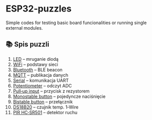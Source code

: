 # ESP32-puzzles
Simple codes for testing basic board funcionalities or running single external modules.

## 📚 Spis puzzli

1. [LED](1_LED) – mruganie diodą  
2. [WiFi](2_WiFi) – podstawy sieci  
3. [Bluetooth](3_Bluetooth) – BLE beacon  
4. [MQTT](4_MQTT) – publikacja danych  
5. [Serial](5_Serial) – komunikacja UART  
6. [Potentiometer](6_Potentiometer) – odczyt ADC  
7. [Pull‑up input](7_Pull_up_input) – przycisk z rezystorem  
8. [Monostable button](8_Monostable_button) – pojedyncze naciśnięcie  
9. [Bistable button](9_Bistable_button) – przełącznik  
10. [DS18B20](10_DS18B20_temperature_sensor) – czujnik temp. 1‑Wire  
11. [PIR HC‑SR501](11_PIR_HC-SR501_motion_sensor) – detektor ruchu
